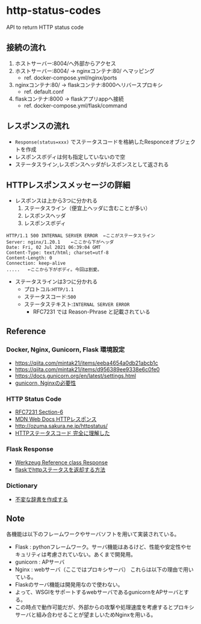 # http-status-codes
API to return HTTP status code 
## 接続の流れ
1. ホストサーバー:8004/へ外部からアクセス
2. ホストサーバー:8004/ -> nginxコンテナ:80/ へマッピング
    * ref. docker-compose.yml/nginx/ports
3. nginxコンテナ:80/ -> flaskコンテナ:8000へリバースプロキシ
    * ref. default.conf
4. flaskコンテナ:8000 -> flaskアプリappへ接続
    * ref. docker-compose.yml/flask/command
## レスポンスの流れ
* `Response(status=xxx)` でステータスコードを格納したResponceオブジェクトを作成
* レスポンスボディは何も指定していないので空
* ステータスライン,レスポンスヘッダがレスポンスとして返される
## HTTPレスポンスメッセージの詳細
* レスポンスは上から3つに分かれる
    1. ステータスライン（便宜上ヘッダに含むことが多い）
    2. レスポンスヘッダ
    3. レスポンスボディ
```
HTTP/1.1 500 INTERNAL SERVER ERROR  ←ここがステータスライン
Server: nginx/1.20.1    ←ここから下がヘッダ
Date: Fri, 02 Jul 2021 06:39:04 GMT
Content-Type: text/html; charset=utf-8
Content-Length: 0
Connection: keep-alive
.....   ←ここから下がボディ。今回は割愛。
```
* ステータスラインは3つに分かれる
    * プロトコル:`HTTP/1.1`
    * ステータスコード:`500`
    * ステータステキスト:`INTERNAL SERVER ERROR`
        * RFC7231 では Reason-Phrase と記載されている
## Reference
### Docker, Nginx, Gunicorn, Flask 環境設定
* https://qiita.com/mintak21/items/eeba4654a0db21abcb1c
* https://qiita.com/mintak21/items/d956389ee9338e6c0fe0
* https://docs.gunicorn.org/en/latest/settings.html
* [gunicorn, Nginxの必要性](https://ja.stackoverflow.com/questions/51889/%E3%82%A2%E3%83%97%E3%83%AA%E3%82%B1%E3%83%BC%E3%82%B7%E3%83%A7%E3%83%B3%E3%82%B5%E3%83%BC%E3%83%90%E3%81%A8web%E3%82%B5%E3%83%BC%E3%83%90%E3%81%AE%E9%81%95%E3%81%84)
### HTTP Status Code
* [RFC7231 Section-6](https://datatracker.ietf.org/doc/html/rfc7231#section-6)
* [MDN Web Docs HTTPレスポンス](https://developer.mozilla.org/ja/docs/Web/HTTP/Messages#http_responses)
* http://ozuma.sakura.ne.jp/httpstatus/
* [HTTPステータスコード 完全に理解した](https://qiita.com/unsoluble_sugar/items/b080a16701946fcfce70)
### Flask Response
* [Werkzeug Reference class Response](https://werkzeug.palletsprojects.com/en/2.0.x/wrappers/#werkzeug.wrappers.Response)
* [flaskでhttpステータスを返却する方法](https://qiita.com/mink0212/items/52e0ebd66bd94e1303c1)
### Dictionary
* [不変な辞書を作成する](https://zenn.dev/sasano8/articles/python-006-dictionary#%E4%B8%8D%E5%A4%89%E3%81%AA%E8%BE%9E%E6%9B%B8%E3%82%92%E4%BD%9C%E6%88%90%E3%81%99%E3%82%8B)
## Note
各機能は以下のフレームワークやサーバソフトを用いて実装されている。
* Flask : pythonフレームワーク。サーバ機能はあるけど、性能や安定性やセキュリティは考慮されていない。あくまで開発用。
* gunicorn : APサーバ
* Nginx : webサーバ（ここではプロキシサーバ）
これらは以下の理由で用いている。
* Flaskのサーバ機能は開発用なので使わない。
* よって、WSGIをサポートするwebサーバであるgunicornをAPサーバとする。
* この時点で動作可能だが、外部からの攻撃や処理速度を考慮するとプロキシサーバと組み合わせることが望ましいためNginxを用いる。
